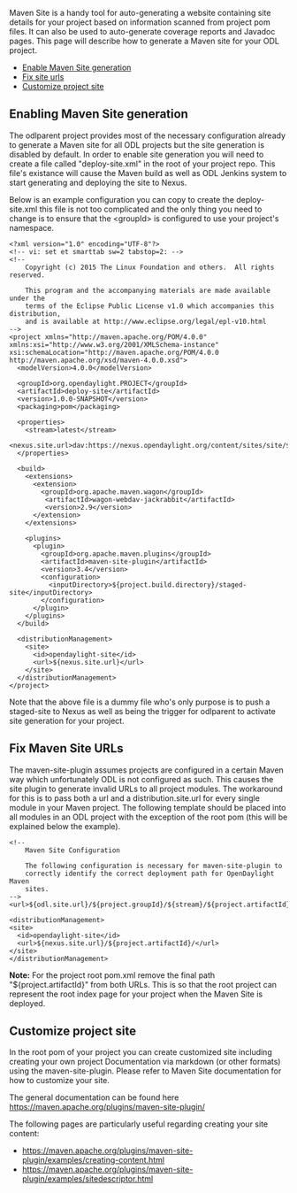 Maven Site is a handy tool for auto-generating a website containing site
details for your project based on information scanned from project pom files.
It can also be used to auto-generate coverage reports and Javadoc pages. This
page will describe how to generate a Maven site for your ODL project.

* [Enable Maven Site generation](#enable_site)
* [Fix site urls](#fix_site_urls)
* [Customize project site](#customize_site)

## <a name="enable_site">Enabling Maven Site generation</a>

The odlparent project provides most of the necessary configuration already to
generate a Maven site for all ODL projects but the site generation is disabled
by default. In order to enable site generation you will need to create a file
called "deploy-site.xml" in the root of your project repo. This file's
existance will cause the Maven build as well as ODL Jenkins system to start
generating and deploying the site to Nexus.

Below is an example configuration you can copy to create the deploy-site.xml
this file is not too complicated and the only thing you need to change is to
ensure that the \<groupId\> is configured to use your project's namespace.

    <?xml version="1.0" encoding="UTF-8"?>
    <!-- vi: set et smarttab sw=2 tabstop=2: -->
    <!--
        Copyright (c) 2015 The Linux Foundation and others.  All rights reserved.

        This program and the accompanying materials are made available under the
        terms of the Eclipse Public License v1.0 which accompanies this distribution,
        and is available at http://www.eclipse.org/legal/epl-v10.html
    -->
    <project xmlns="http://maven.apache.org/POM/4.0.0" xmlns:xsi="http://www.w3.org/2001/XMLSchema-instance" xsi:schemaLocation="http://maven.apache.org/POM/4.0.0 http://maven.apache.org/xsd/maven-4.0.0.xsd">
      <modelVersion>4.0.0</modelVersion>

      <groupId>org.opendaylight.PROJECT</groupId>
      <artifactId>deploy-site</artifactId>
      <version>1.0.0-SNAPSHOT</version>
      <packaging>pom</packaging>

      <properties>
        <stream>latest</stream>
        <nexus.site.url>dav:https://nexus.opendaylight.org/content/sites/site/${project.groupId}/${stream}/</nexus.site.url>
      </properties>

      <build>
        <extensions>
          <extension>
            <groupId>org.apache.maven.wagon</groupId>
             <artifactId>wagon-webdav-jackrabbit</artifactId>
             <version>2.9</version>
          </extension>
        </extensions>

        <plugins>
          <plugin>
            <groupId>org.apache.maven.plugins</groupId>
            <artifactId>maven-site-plugin</artifactId>
            <version>3.4</version>
            <configuration>
              <inputDirectory>${project.build.directory}/staged-site</inputDirectory>
            </configuration>
          </plugin>
        </plugins>
      </build>

      <distributionManagement>
        <site>
          <id>opendaylight-site</id>
          <url>${nexus.site.url}</url>
        </site>
      </distributionManagement>
    </project>

Note that the above file is a dummy file who's only purpose is to push a
staged-site to Nexus as well as being the trigger for odlparent to activate
site generation for your project.

## <a name="fix_site_urls">Fix Maven Site URLs</a>

The maven-site-plugin assumes projects are configured in a certain Maven way
which unfortunately ODL is not configured as such. This causes the site plugin
to generate invalid URLs to all project modules. The workaround for this is to
pass both a url and a distribution.site.url for every single module in your
Maven project. The following template should be placed into all modules in an
ODL project with the exception of the root pom (this will be explained below the
example).

    <!--
        Maven Site Configuration

        The following configuration is necessary for maven-site-plugin to
        correctly identify the correct deployment path for OpenDaylight Maven
        sites.
    -->
    <url>${odl.site.url}/${project.groupId}/${stream}/${project.artifactId}/</url>

    <distributionManagement>
    <site>
      <id>opendaylight-site</id>
      <url>${nexus.site.url}/${project.artifactId}/</url>
    </site>
    </distributionManagement>

**Note:** For the project root pom.xml remove the final path
"${project.artifactId}" from both URLs. This is so that the root project
can represent the root index page for your project when the Maven Site is
deployed.

## <a name="customize_site">Customize project site</a>

In the root pom of your project you can create customized site including
creating your own project Documentation via markdown (or other formats)
using the maven-site-plugin. Please refer to Maven Site documentation for
how to customize your site.

The general documentation can be found here
https://maven.apache.org/plugins/maven-site-plugin/

The following pages are particularly useful regarding creating your site
content:

  * https://maven.apache.org/plugins/maven-site-plugin/examples/creating-content.html
  * https://maven.apache.org/plugins/maven-site-plugin/examples/sitedescriptor.html

